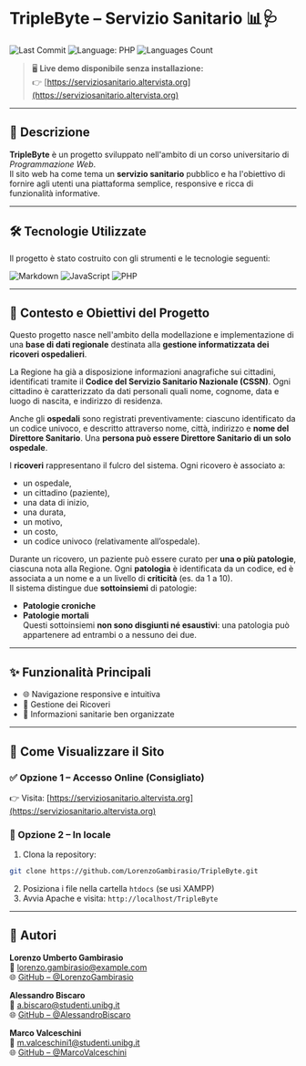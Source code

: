 # TripleByte – Servizio Sanitario 📊🩺

![Last Commit](https://img.shields.io/github/last-commit/LorenzoGambirasio/TripleByte?style=for-the-badge)
![Language: PHP](https://img.shields.io/badge/php-80.1%25-blueviolet?style=for-the-badge)
![Languages Count](https://img.shields.io/github/languages/count/LorenzoGambirasio/TripleByte?style=for-the-badge)


> 🖥️ **Live demo disponibile senza installazione:**  
> 👉 [https://serviziosanitario.altervista.org](https://serviziosanitario.altervista.org)

---

## 📌 Descrizione

**TripleByte** è un progetto sviluppato nell'ambito di un corso universitario di *Programmazione Web*.  
Il sito web ha come tema un **servizio sanitario** pubblico e ha l'obiettivo di fornire agli utenti una piattaforma semplice, responsive e ricca di funzionalità informative.

---

## 🛠️ Tecnologie Utilizzate

Il progetto è stato costruito con gli strumenti e le tecnologie seguenti:

![Markdown](https://img.shields.io/badge/Markdown-000?logo=markdown&logoColor=white&style=for-the-badge)
![JavaScript](https://img.shields.io/badge/JavaScript-F7DF1E?logo=javascript&logoColor=black&style=for-the-badge)
![PHP](https://img.shields.io/badge/PHP-777BB4?logo=php&logoColor=white&style=for-the-badge)

---

## 🧾 Contesto e Obiettivi del Progetto

Questo progetto nasce nell'ambito della modellazione e implementazione di una **base di dati regionale** destinata alla **gestione informatizzata dei ricoveri ospedalieri**.

La Regione ha già a disposizione informazioni anagrafiche sui cittadini, identificati tramite il **Codice del Servizio Sanitario Nazionale (CSSN)**. Ogni cittadino è caratterizzato da dati personali quali nome, cognome, data e luogo di nascita, e indirizzo di residenza.

Anche gli **ospedali** sono registrati preventivamente: ciascuno identificato da un codice univoco, e descritto attraverso nome, città, indirizzo e **nome del Direttore Sanitario**. Una **persona può essere Direttore Sanitario di un solo ospedale**.

I **ricoveri** rappresentano il fulcro del sistema. Ogni ricovero è associato a:
- un ospedale,
- un cittadino (paziente),
- una data di inizio,
- una durata,
- un motivo,
- un costo,
- un codice univoco (relativamente all’ospedale).

Durante un ricovero, un paziente può essere curato per **una o più patologie**, ciascuna nota alla Regione. Ogni **patologia** è identificata da un codice, ed è associata a un nome e a un livello di **criticità** (es. da 1 a 10).  
Il sistema distingue due **sottoinsiemi** di patologie:
- **Patologie croniche**
- **Patologie mortali**  
Questi sottoinsiemi **non sono disgiunti né esaustivi**: una patologia può appartenere ad entrambi o a nessuno dei due.

---

## ✨ Funzionalità Principali

- 🌐 Navigazione responsive e intuitiva
- 📧 Gestione dei Ricoveri
- 📄 Informazioni sanitarie ben organizzate

---

## 🚀 Come Visualizzare il Sito

### ✅ Opzione 1 – Accesso Online (Consigliato)
👉 Visita: [https://serviziosanitario.altervista.org](https://serviziosanitario.altervista.org)

### 🧪 Opzione 2 – In locale
1. Clona la repository:

```bash
git clone https://github.com/LorenzoGambirasio/TripleByte.git
```

2. Posiziona i file nella cartella `htdocs` (se usi XAMPP)
3. Avvia Apache e visita: `http://localhost/TripleByte`

---

## 👤 Autori

**Lorenzo Umberto Gambirasio**  
📧 [lorenzo.gambirasio@example.com](mailto:l.gambirasio3@studenti.unibg.it)  
🌐 [GitHub – @LorenzoGambirasio](https://github.com/LorenzoGambirasio)

**Alessandro Biscaro**  
📧 [a.biscaro@studenti.unibg.it](mailto:a.biscaro@studenti.unibg.it)  
🌐 [GitHub – @AlessandroBiscaro](https://github.com/AlessandroBiscaro)

**Marco Valceschini**  
📧 [m.valceschini1@studenti.unibg.it](mailto:m.valceschini1@studenti.unibg.it)  
🌐 [GitHub – @MarcoValceschini](https://github.com/MarcoValceschini)



